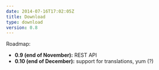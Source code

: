 ```yaml
---
date: 2014-07-16T17:02:05Z
title: Download
type: download
version: 0.8
---
```


Roadmap:

* __0.9 (end of November):__ REST API
* __0.10 (end of December):__ support for translations, yum (?)
